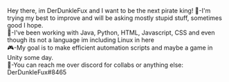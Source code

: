 Hey there, im DerDunkleFux and I want to be the next pirate king! 
💪-I'm trying my best to improve and will be asking mostly stupid stuff, sometimes good I hope.  
🐍-I've been working with Java, Python, HTML, Javascript, CSS and even though its not a language im including Linux in here  
🎮-My goal is to make efficient automation scripts and maybe a game in Unity some day.  
👾-You can reach me over discord for collabs or anything else:  
DerDunkleFux#8465

<!---
 DerDunkleFux/DerDunkleFux is a ✨ special ✨ repository because its `README.md` (this file) appears on your GitHub profile.
You can click the Preview link to take a look at your changes.
--->
